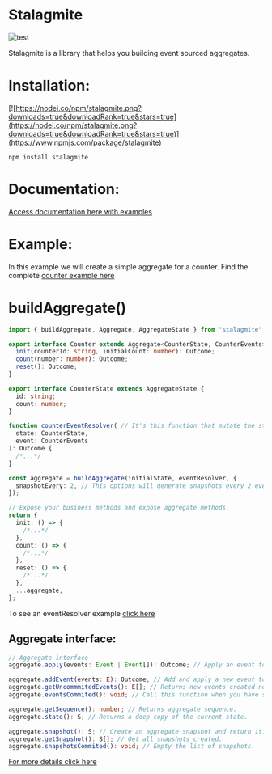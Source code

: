 # Stalagmite

![test](https://github.com/github/docs/actions/workflows/test.yml/badge.svg)

Stalagmite is a library that helps you building event sourced aggregates.

# Installation:

[![https://nodei.co/npm/stalagmite.png?downloads=true&downloadRank=true&stars=true](https://nodei.co/npm/stalagmite.png?downloads=true&downloadRank=true&stars=true)](https://www.npmjs.com/package/stalagmite)

`npm install stalagmite`

# Documentation:

[Access documentation here with examples](https://sachacr.github.io/stalagmite/modules.html)

# Example:

In this example we will create a simple aggregate for a counter. Find the complete [counter example here](https://github.com/SachaCR/stalagmite/tree/main/src/examples/counter)

# buildAggregate()

```typescript
import { buildAggregate, Aggregate, AggregateState } from "stalagmite";

export interface Counter extends Aggregate<CounterState, CounterEvents> {
  init(counterId: string, initialCount: number): Outcome;
  count(number: number): Outcome;
  reset(): Outcome;
}

export interface CounterState extends AggregateState {
  id: string;
  count: number;
}

function counterEventResolver( // It's this function that mutate the state when applying an event.
  state: CounterState,
  event: CounterEvents
): Outcome {
  /*...*/
}

const aggregate = buildAggregate(initialState, eventResolver, {
  snapshotEvery: 2, // This options will generate snapshots every 2 events added
});

// Expose your business methods and expose aggregate methods.
return {
  init: () => {
    /*...*/
  },
  count: () => {
    /*...*/
  },
  reset: () => {
    /*...*/
  },
  ...aggregate,
};
```

To see an eventResolver example [click here](https://github.com/SachaCR/stalagmite/blob/main/src/examples/counter/events.ts#L85)

## Aggregate interface:

```typescript
// Aggregate interface
aggregate.apply(events: Event | Event[]): Outcome; // Apply an event to the aggregate.

aggregate.addEvent(events: E): Outcome; // Add and apply a new event to the aggregate.
aggregate.getUncommmitedEvents(): E[]; // Returns new events created not commited yet.
aggregate.eventsCommited(): void; // Call this function when you have saved those events in your event store. It clear the uncommited events array.

aggregate.getSequence(): number; // Returns aggregate sequence.
aggregate.state(): S; // Returns a deep copy of the current state.

aggregate.snapshot(): S; // Create an aggregate snapshot and return it.
aggregate.getSnapshot(): S[]; // Get all snapshots created.
aggregate.snapshotsCommited(): void; // Empty the list of snapshots.
```

[For more details click here ](https://sachacr.github.io/stalagmite/modules.html)
